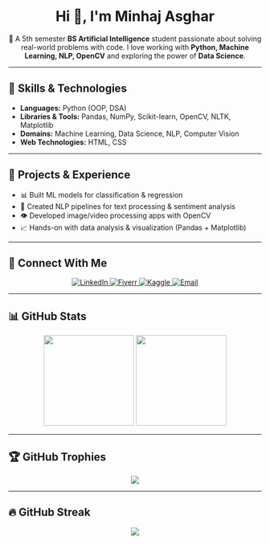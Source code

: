 <h1 align="center">Hi 👋, I'm Minhaj Asghar</h1>

<p align="center">
  🚀 A 5th semester <b>BS Artificial Intelligence</b> student passionate about solving real-world problems with code.  
  I love working with <b>Python, Machine Learning, NLP, OpenCV</b> and exploring the power of <b>Data Science</b>.
</p>

---

## 🧠 Skills & Technologies

- **Languages:** Python (OOP, DSA)  
- **Libraries & Tools:** Pandas, NumPy, Scikit-learn, OpenCV, NLTK, Matplotlib  
- **Domains:** Machine Learning, Data Science, NLP, Computer Vision  
- **Web Technologies:** HTML, CSS

---

## 💼 Projects & Experience

- 📊 Built ML models for classification & regression  
- 💬 Created NLP pipelines for text processing & sentiment analysis  
- 👁️ Developed image/video processing apps with OpenCV  
- 📈 Hands-on with data analysis & visualization (Pandas + Matplotlib)

---

## 🔗 Connect With Me

<p align="center">
  <a href="https://linkedin.com/in/minhajasghar" target="_blank">
    <img src="https://img.shields.io/badge/LinkedIn-0A66C2?style=for-the-badge&logo=linkedin&logoColor=white" alt="LinkedIn"/>
  </a>
  <a href="https://fiverr.com/minhaj_asghar" target="_blank">
    <img src="https://img.shields.io/badge/Fiverr-1DBF73?style=for-the-badge&logo=fiverr&logoColor=white" alt="Fiverr"/>
  </a>
  <a href="https://kaggle.com/minhajasghar" target="_blank">
    <img src="https://img.shields.io/badge/Kaggle-20BEFF?style=for-the-badge&logo=kaggle&logoColor=white" alt="Kaggle"/>
  </a>
  <a href="mailto:minhaj.email@example.com" target="_blank">
    <img src="https://img.shields.io/badge/Email-D44638?style=for-the-badge&logo=gmail&logoColor=white" alt="Email"/>
  </a>
</p>



---

## 📊 GitHub Stats

<p align="center">
  <img src="https://github-readme-stats.vercel.app/api?username=minhajasghar&show_icons=true&theme=radical" height="180"/>
  <img src="https://github-readme-stats.vercel.app/api/top-langs/?username=minhajasghar&layout=compact&theme=radical" height="180"/>
</p>

---

## 🏆 GitHub Trophies

<p align="center">
  <img src="https://github-profile-trophy.vercel.app/?username=minhajasghar&theme=radical&row=1&column=6"/>
</p>

---

## 🔥 GitHub Streak

<p align="center">
  <img src="https://github-readme-streak-stats.herokuapp.com?user=minhajasghar&theme=radical&hide_border=false"/>
</p>
